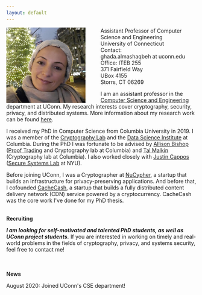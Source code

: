 ```yaml
---
layout: default
---
```


<div class="grid">
    <div class="col-1-2">
       <div class="content">
           <img style="float: left;margin-right: 40px;" src="images/ghada0.jpg" alt="myprofile" width="210" height="200"> 
       </div>
    </div>
    <div class="col-1-2">
       <div class="content">
           <p>Assistant Professor of Computer Science and Engineering <br/> University of Connecticut <br/> Contact: <br/> ghada.almashaqbeh at uconn.edu <br/> Office: ITEB 255 <br/> 371 Fairfield Way <br/> UBox 4155 <br/> Storrs, CT  06269</p>
       </div>
    </div>
</div>

I am an assistant professor in the [Computer Science and Engineering](https://www.cse.uconn.edu/) department at UConn. My research interests cover cryptography, security, privacy, and distributed systems. More information about my research work can be found [here](/research/).


I received my PhD in Computer Science from Columbia University in 2019. I was a member of the [Cryptography Lab](http://www.cs.columbia.edu/crypto) and the [Data Science Institute](https://datascience.columbia.edu/) at Columbia. During the PhD I was fortunate to be advised by [Allison Bishop](https://www.thecomputersciencecomedian.com) ([Proof Trading](https://prooftrading.com/) and Cryptography lab at Columbia) and [Tal Malkin](http://www.cs.columbia.edu/~tal) (Cryptography lab at Columbia). I also worked closely with [Justin Cappos](https://ssl.engineering.nyu.edu/personalpages/jcappos/) ([Secure Systems Lab](https://ssl.engineering.nyu.edu) at NYU).
 

Before joining UConn, I was a Cryptographer at [NuCypher](https://www.nucypher.com/), a startup that builds an infrastructure for privacy-preserving applications. And before that, I cofounded [CacheCash](https://cachecash.com), a startup that builds a fully distributed content delivery network (CDN) service powered by a cryptocurrency. CacheCash was the core work I've done for my PhD thesis. 
<br/>
<br/>


**Recruiting**

***I am looking for self-motivated and talented PhD students, as well as UConn project students.*** If you are interested in working on timely and real-world problems in the fields of cryptography, privacy, and systems security, feel free to contact me! 
<br/>  
<br/>

**News**

August 2020:     Joined UConn's CSE department!
